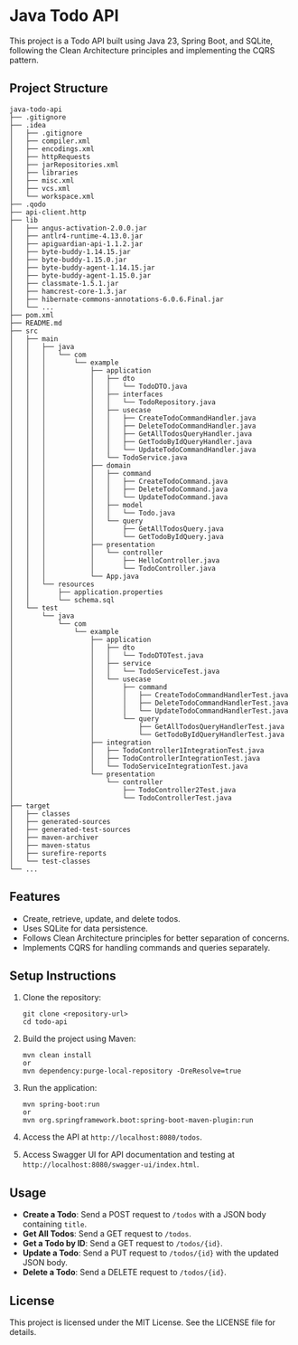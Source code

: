 # Java Todo API

This project is a Todo API built using Java 23, Spring Boot, and SQLite, following the Clean Architecture principles and implementing the CQRS pattern.

## Project Structure

```
java-todo-api
├── .gitignore
├── .idea
│   ├── .gitignore
│   ├── compiler.xml
│   ├── encodings.xml
│   ├── httpRequests
│   ├── jarRepositories.xml
│   ├── libraries
│   ├── misc.xml
│   ├── vcs.xml
│   └── workspace.xml
├── .qodo
├── api-client.http
├── lib
│   ├── angus-activation-2.0.0.jar
│   ├── antlr4-runtime-4.13.0.jar
│   ├── apiguardian-api-1.1.2.jar
│   ├── byte-buddy-1.14.15.jar
│   ├── byte-buddy-1.15.0.jar
│   ├── byte-buddy-agent-1.14.15.jar
│   ├── byte-buddy-agent-1.15.0.jar
│   ├── classmate-1.5.1.jar
│   ├── hamcrest-core-1.3.jar
│   ├── hibernate-commons-annotations-6.0.6.Final.jar
│   └── ...
├── pom.xml
├── README.md
├── src
│   ├── main
│   │   ├── java
│   │   │   └── com
│   │   │       └── example
│   │   │           ├── application
│   │   │           │   ├── dto
│   │   │           │   │   └── TodoDTO.java
│   │   │           │   ├── interfaces
│   │   │           │   │   └── TodoRepository.java
│   │   │           │   ├── usecase
│   │   │           │   │   ├── CreateTodoCommandHandler.java
│   │   │           │   │   ├── DeleteTodoCommandHandler.java
│   │   │           │   │   ├── GetAllTodosQueryHandler.java
│   │   │           │   │   ├── GetTodoByIdQueryHandler.java
│   │   │           │   │   └── UpdateTodoCommandHandler.java
│   │   │           │   └── TodoService.java
│   │   │           ├── domain
│   │   │           │   ├── command
│   │   │           │   │   ├── CreateTodoCommand.java
│   │   │           │   │   ├── DeleteTodoCommand.java
│   │   │           │   │   └── UpdateTodoCommand.java
│   │   │           │   ├── model
│   │   │           │   │   └── Todo.java
│   │   │           │   └── query
│   │   │           │       ├── GetAllTodosQuery.java
│   │   │           │       └── GetTodoByIdQuery.java
│   │   │           ├── presentation
│   │   │           │   └── controller
│   │   │           │       ├── HelloController.java
│   │   │           │       └── TodoController.java
│   │   │           └── App.java
│   │   └── resources
│   │       ├── application.properties
│   │       └── schema.sql
│   └── test
│       └── java
│           └── com
│               └── example
│                   ├── application
│                   │   ├── dto
│                   │   │   └── TodoDTOTest.java
│                   │   ├── service
│                   │   │   └── TodoServiceTest.java
│                   │   └── usecase
│                   │       ├── command
│                   │       │   ├── CreateTodoCommandHandlerTest.java
│                   │       │   ├── DeleteTodoCommandHandlerTest.java
│                   │       │   └── UpdateTodoCommandHandlerTest.java
│                   │       └── query
│                   │           ├── GetAllTodosQueryHandlerTest.java
│                   │           └── GetTodoByIdQueryHandlerTest.java
│                   ├── integration
│                   │   ├── TodoController1IntegrationTest.java
│                   │   ├── TodoControllerIntegrationTest.java
│                   │   └── TodoServiceIntegrationTest.java
│                   └── presentation
│                       └── controller
│                           ├── TodoController2Test.java
│                           └── TodoControllerTest.java
├── target
│   ├── classes
│   ├── generated-sources
│   ├── generated-test-sources
│   ├── maven-archiver
│   ├── maven-status
│   ├── surefire-reports
│   └── test-classes
└── ...
```

## Features

- Create, retrieve, update, and delete todos.
- Uses SQLite for data persistence.
- Follows Clean Architecture principles for better separation of concerns.
- Implements CQRS for handling commands and queries separately.

## Setup Instructions

1. Clone the repository:
   ```
   git clone <repository-url>
   cd todo-api
   ```

2. Build the project using Maven:
   ```
   mvn clean install
   or
   mvn dependency:purge-local-repository -DreResolve=true
   ```

3. Run the application:
   ```
   mvn spring-boot:run
   or
   mvn org.springframework.boot:spring-boot-maven-plugin:run
   ```

4. Access the API at `http://localhost:8080/todos`.

5. Access Swagger UI for API documentation and testing at `http://localhost:8080/swagger-ui/index.html`.

## Usage

- **Create a Todo**: Send a POST request to `/todos` with a JSON body containing `title`.
- **Get All Todos**: Send a GET request to `/todos`.
- **Get a Todo by ID**: Send a GET request to `/todos/{id}`.
- **Update a Todo**: Send a PUT request to `/todos/{id}` with the updated JSON body.
- **Delete a Todo**: Send a DELETE request to `/todos/{id}`.

## License

This project is licensed under the MIT License. See the LICENSE file for details.